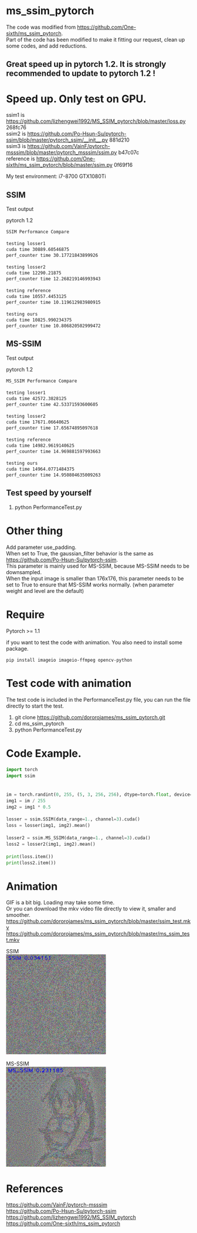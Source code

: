 # ms_ssim_pytorch

The code was modified from https://github.com/One-sixth/ms_ssim_pytorch.  
Part of the code has been modified to make it fitting our request, clean up some codes, and add reductions.

## Great speed up in pytorch 1.2. It is strongly recommended to update to pytorch 1.2 !

# Speed up. Only test on GPU.
ssim1 is https://github.com/lizhengwei1992/MS_SSIM_pytorch/blob/master/loss.py 268fc76  
ssim2 is https://github.com/Po-Hsun-Su/pytorch-ssim/blob/master/pytorch_ssim/__init__.py 881d210  
ssim3 is https://github.com/VainF/pytorch-msssim/blob/master/pytorch_msssim/ssim.py b47c07c  
reference is https://github.com/One-sixth/ms_ssim_pytorch/blob/master/ssim.py 0f69f16  

My test environment: i7-8700 GTX1080Ti  

## SSIM
Test output  

pytorch 1.2  
```
SSIM Performance Compare

testing losser1
cuda time 30889.60546875
perf_counter time 30.17721843899926

testing losser2
cuda time 12290.21875
perf_counter time 12.268219146993943

testing reference
cuda time 10557.4453125
perf_counter time 10.119612983980915

testing ours
cuda time 10825.990234375
perf_counter time 10.806820502999472

```

## MS-SSIM
Test output  

pytorch 1.2  
```
MS_SSIM Performance Compare

testing losser1
cuda time 42572.3828125
perf_counter time 42.53371593600605

testing losser2
cuda time 17671.06640625
perf_counter time 17.65674895097618

testing reference
cuda time 14982.9619140625
perf_counter time 14.969881597993663

testing ours
cuda time 14964.0771484375
perf_counter time 14.950804635009263

```


## Test speed by yourself
1. python PerformanceTest.py

# Other thing
Add parameter use_padding.  
When set to True, the gaussian_filter behavior is the same as https://github.com/Po-Hsun-Su/pytorch-ssim.  
This parameter is mainly used for MS-SSIM, because MS-SSIM needs to be downsampled.  
When the input image is smaller than 176x176, this parameter needs to be set to True to ensure that MS-SSIM works normally. (when parameter weight and level are the default)  

# Require
Pytorch >= 1.1  

if you want to test the code with animation. You also need to install some package.  
```
pip install imageio imageio-ffmpeg opencv-python
```

# Test code with animation
The test code is included in the PerformanceTest.py file, you can run the file directly to start the test.  

1. git clone https://github.com/dororojames/ms_ssim_pytorch.git
2. cd ms_ssim_pytorch  
3. python PerformanceTest.py

# Code Example.
```python
import torch
import ssim


im = torch.randint(0, 255, (5, 3, 256, 256), dtype=torch.float, device='cuda')
img1 = im / 255
img2 = img1 * 0.5

losser = ssim.SSIM(data_range=1., channel=3).cuda()
loss = losser(img1, img2).mean()

losser2 = ssim.MS_SSIM(data_range=1., channel=3).cuda()
loss2 = losser2(img1, img2).mean()

print(loss.item())
print(loss2.item())
```

# Animation
GIF is a bit big. Loading may take some time.  
Or you can download the mkv video file directly to view it, smaller and smoother.  
https://github.com/dororojames/ms_ssim_pytorch/blob/master/ssim_test.mkv
https://github.com/dororojames/ms_ssim_pytorch/blob/master/ms_ssim_test.mkv  

SSIM  
![ssim](https://github.com/dororojames/ms_ssim_pytorch/blob/master/ssim_test.gif)

MS-SSIM  
![ms-ssim](https://github.com/dororojames/ms_ssim_pytorch/blob/master/ms_ssim_test.gif)

# References
https://github.com/VainF/pytorch-msssim  
https://github.com/Po-Hsun-Su/pytorch-ssim  
https://github.com/lizhengwei1992/MS_SSIM_pytorch
https://github.com/One-sixth/ms_ssim_pytorch

